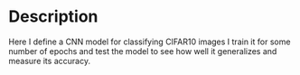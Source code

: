 # Description
Here I define a CNN model for classifying CIFAR10 images
I train it for some number of epochs and test the model to see how well it generalizes and measure its accuracy.

